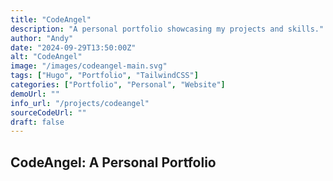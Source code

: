 ```yaml
---
title: "CodeAngel"
description: "A personal portfolio showcasing my projects and skills."
author: "Andy"
date: "2024-09-29T13:50:00Z"
alt: "CodeAngel"
image: "/images/codeangel-main.svg"
tags: ["Hugo", "Portfolio", "TailwindCSS"]
categories: ["Portfolio", "Personal", "Website"]
demoUrl: ""
info_url: "/projects/codeangel"
sourceCodeUrl: ""
draft: false
---
```


## CodeAngel: A Personal Portfolio
